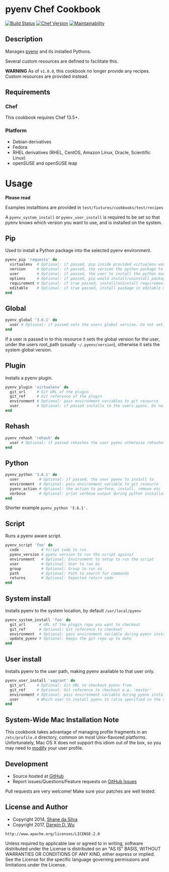 # pyenv Chef Cookbook

[![Build Status](https://travis-ci.org/darwin67/chef-pyenv.svg?branch=master)](https://travis-ci.org/darwin67/chef-pyenv)
[![Chef Version](https://img.shields.io/cookbook/v/pyenv.svg?style=flat-square)](https://supermarket.chef.io/cookbooks/pyenv)
[![Maintainability](https://api.codeclimate.com/v1/badges/693934e931aa1c52bfa0/maintainability)](https://codeclimate.com/github/darwin67/chef-pyenv/maintainability)

## Description
Manages [pyenv][pyenv] and its installed Pythons.

Several custom resources are defined to facilitate this.

**WARNING** As of `v1.0.0`, this cookbook no longer provide any recipes. Custom resources are provided instead.


## Requirements

### Chef
This cookbook requires Chef 13.5+.

### Platform
* Debian derivatives
* Fedora
* RHEL derivatives (RHEL, CentOS, Amazon Linux, Oracle, Scientific Linux)
* openSUSE and openSUSE leap

# Usage
__Please read__

Examples installtions are provided in `test/fixtures/cookbooks/test/recipes`

A `pyenv_system_install` or `pyenv_user_install` is required to be set so that pyenv knows which version you want to use, and is installed on the system.

## Pip
Used to install a Python package into the selected pyenv environment.
```ruby
pyenv_pip 'requests' do
  virtualenv  # Optional: if passed, pip inside provided virtualenv would be used (by default system's pip)
  version     # Optional: if passed, the version the python package to install
  user        # Optional: if passed, the user to install the python module for
  options     # Optional: if passed, pip would install/uninstall packages with given options
  requirement # Optional: if true passed, install/uninstall requirements file passed with name property
  editable    # Optional: if true passed, install package in editable mode
end
```

## Global
```ruby
pyenv_global '3.6.1' do
  user # Optional: if passed sets the users global version. Do not set, to set the systems global version
end
```
If a user is passed in to this resource it sets the global version for the user, under the users root_path (usually `~/.pyenv/version`), otherwise it sets the system global version.

## Plugin
Installs a pyenv plugin.
```ruby
pyenv_plugin 'virtualenv' do
  git_url     # Git URL of the plugin
  git_ref     # Git reference of the plugin
  environment # Optional: pass environment variables to git resource
  user        # Optional: if passed installs to the users pyenv. Do not set, to set installs to the system pyenv.
end
```

## Rehash
```ruby
pyenv_rehash 'rehash' do
  user # Optional: if passed rehashes the user pyenv otherwise rehashes the system pyenv
end
```

## Python
```ruby
pyenv_python '3.6.1' do
  user         # Optional: if passed, the user pyenv to install to
  environment  # Optional: pass environment variable to git resource
  pyenv_action # Optional: the action to perform, install, remove etc
  verbose      # Optional: print verbose output during python installation
end
```
Shorter example `pyenv_python '3.6.1'.`

## Script
Runs a pyenv aware script.
```ruby
pyenv_script 'foo' do
  code          # Script code to run
  pyenv_version # pyenv version to run the script against
  environment   # Optional: Environment to setup to run the script
  user          # Optional: User to run as
  group         # Optional: Group to run as
  path          # Optional: Path to search for commands
  returns       # Optional: Expected return code
end
```


## System install
Installs pyenv to the system location, by default `/usr/local/pyenv`
```ruby
pyenv_system_install 'foo' do
  git_url      # URL of the plugin repo you want to checkout
  git_ref      # Optional: Git reference to checkout
  environment  # Optional: pass environment variable during pyenv installation
  update_pyenv # Optional: Keeps the git repo up to date
end
```

## User install
Installs pyenv to the user path, making pyenv available to that user only.
```ruby
pyenv_user_install 'vagrant' do
  git_url     # Optional: Git URL to checkout pyenv from.
  git_ref     # Optional: Git reference to checkout e.g. 'master'
  environment # Optional: pass environment variable during pyenv installation
  user        # Which user to install pyenv to (also specified in the resources name above)
end
```


## System-Wide Mac Installation Note

This cookbook takes advantage of managing profile fragments in an
`/etc/profile.d` directory, common on most Unix-flavored platforms.
Unfortunately, Mac OS X does not support this idiom out of the box,
so you may need to [modify][mac_profile_d] your user profile.

## Development

- Source hosted at [GitHub][repo]
- Report issues/Questions/Feature requests on [GitHub Issues][issues]

Pull requests are very welcome! Make sure your patches are well tested.

## License and Author

* Copyright 2014, [Shane da Silva][sds]
* Copyright 2017, [Darwin D. Wu][darwin]

```
http://www.apache.org/licenses/LICENSE-2.0
```

Unless required by applicable law or agreed to in writing, software distributed under the License is distributed on an "AS IS" BASIS, WITHOUT WARRANTIES OR CONDITIONS OF ANY KIND, either express or implied. See the License for the specific language governing permissions and limitations under the License.

[pyenv]: https://github.com/yyuu/pyenv
[mac_profile_d]: http://hints.macworld.com/article.php?story=20011221192012445
[repo]: https://github.com/darwin67/chef-pyenv
[issues]: https://github.com/darwin67/chef-pyenv/issues
[sds]: https://github.com/sds
[darwin]: https://github.com/darwin67
